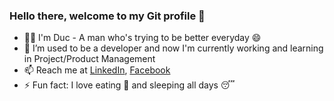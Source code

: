 ### Hello there, welcome to my Git profile 👋
- 👨‍💻 I'm Duc - A man who's trying to be better everyday 😄
- 🌱 I’m used to be a developer and now I'm currently working and learning in Project/Product Management
- 📫 Reach me at [LinkedIn](https://www.linkedin.com/in/ngmduc2100), [Facebook](https://www.facebook.com/nguyenminhduc2.0)
- ⚡ Fun fact: I love eating 🍴 and sleeping all days 😴


<!--
Here are some ideas to get you started:

- 🔭 I’m currently working on ...
- 🌱 I’m currently learning ...
- 👯 I’m looking to collaborate on ...
- 🤔 I’m looking for help with ...
- 💬 Ask me about ...
- 📫 How to reach me: ...
- 😄 Pronouns: ...
- ⚡ Fun fact: ...
-->
